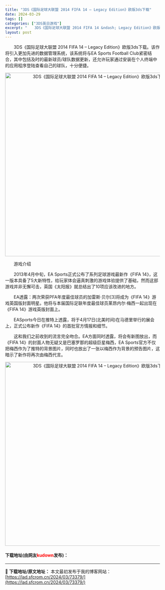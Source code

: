 ```yaml
---
title: "3DS《国际足球大联盟 2014 FIFA 14 – Legacy Edition》欧版3ds下载"
date: 2024-03-29
tags: []
categories: ["3DS英日游戏"]
excerpt: "　　3DS《国际足球大联盟 2014 FIFA 14 &ndash; Legacy Edition》欧版3ds下载。该作将引入更加先进的数据管理系统，该系统将与EA Sports Football Club紧密结合，其中包括及时的最新球员/球队数据更新，还允许玩家通过安装在个人终端中的应用程序登陆查&hellip;"
layout: post
---
```


 <p>　　3DS《国际足球大联盟 2014 FIFA 14 &ndash; Legacy Edition》欧版3ds下载。该作将引入更加先进的数据管理系统，该系统将与EA Sports Football Club紧密结合，其中包括及时的最新球员/球队数据更新，还允许玩家通过安装在个人终端中的应用程序登陆查看自己的球队，十分便捷。</p> <p align="center"><img align="" border="0" src="https://lad.sfcrom.cn/wp-content/uploads/2024/03/20240329_66062770bcd91.png" width="598" alt="3DS《国际足球大联盟 2014 FIFA 14 – Legacy Edition》欧版3ds下载" /></p> <p>　　游戏介绍</p> <p>　　2013年4月中旬，EA Sports正式公布了系列足球游戏最新作《FIFA 14》，这一版本具备了5大新特性，给玩家体会逼真刺激的游戏体验提供了基础，然而这部游戏并非无懈可击，英国《太阳报》就总结出了10项应该改进的地方。</p> <p>　　EA透露：两次荣获PFA年度最佳球员的加雷斯&middot;贝尔[3]将成为《FIFA 14》游戏英国版封面明星。他将与本届国际足联年度最佳球员莱昂内尔&middot;梅西一起出现在《FIFA 14》游戏英版封面上。</p> <p>　　EASports今日在推特上透露，将于4月17日(北美时间)在马德里举行的展会上，正式公布新作《FIFA 14》的首批官方情报和细节。</p> <p>　　这和我们之前收到的流言完全吻合。EA方面同时透露，将会有新图放出，而《FIFA 14》的封面人物无疑又是巴塞罗那的超级巨星梅西，EA Sports官方不仅把梅西作为了推特的背景图片，同时也放出了一张以梅西作为背景的预告图片，这暗示了新作将再次由梅西代言。</p> <p align="center"><img align="" border="0" src="https://lad.sfcrom.cn/wp-content/uploads/2024/03/20240329_66062772034be.png" width="599" alt="3DS《国际足球大联盟 2014 FIFA 14 – Legacy Edition》欧版3ds下载" /></p> <p><h4>下载地址(由网友<font color="red">kudown</font>发布)：</h4></p> 

---
📖 **下载地址/原文地址：** 本文最初发布于我的博客网站：[https://lad.sfcrom.cn/2024/03/73379/](https://lad.sfcrom.cn/2024/03/73379/)
